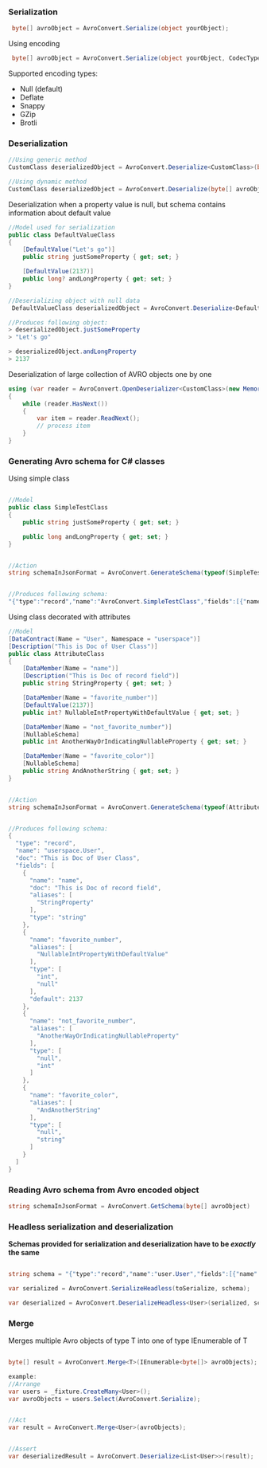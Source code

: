 ### Serialization
```csharp
 byte[] avroObject = AvroConvert.Serialize(object yourObject);
```

Using encoding
```csharp
 byte[] avroObject = AvroConvert.Serialize(object yourObject, CodecType.Snappy);
```
Supported encoding types:
- Null (default)
- Deflate
- Snappy
- GZip
- Brotli


### Deserialization

```csharp
//Using generic method
CustomClass deserializedObject = AvroConvert.Deserialize<CustomClass>(byte[] avroObject);

//Using dynamic method
CustomClass deserializedObject = AvroConvert.Deserialize(byte[] avroObject, typeof(CustomClass));
```

Deserialization when a property value is null, but schema contains information about default value
```csharp
//Model used for serialization
public class DefaultValueClass
{
    [DefaultValue("Let's go")]
    public string justSomeProperty { get; set; }

    [DefaultValue(2137)]
    public long? andLongProperty { get; set; }
}

//Deserializing object with null data
 DefaultValueClass deserializedObject = AvroConvert.Deserialize<DefaultValueClass>(byte[] avroObject);

//Produces following object:
> deserializedObject.justSomeProperty
> "Let's go"

> deserializedObject.andLongProperty
> 2137
```

Deserialization of large collection of AVRO objects one by one
```csharp
using (var reader = AvroConvert.OpenDeserializer<CustomClass>(new MemoryStream(avroObject)))
{
    while (reader.HasNext())
    {
        var item = reader.ReadNext();
        // process item
    }
}
```


### Generating Avro schema for C# classes

Using simple class
```csharp

//Model
public class SimpleTestClass
{
	public string justSomeProperty { get; set; }

	public long andLongProperty { get; set; }
}


//Action
string schemaInJsonFormat = AvroConvert.GenerateSchema(typeof(SimpleTestClass));


//Produces following schema:
"{"type":"record","name":"AvroConvert.SimpleTestClass","fields":[{"name":"justSomeProperty","type":["null","string"]},{"name":"andLongProperty","type":"long"}]}"
```

Using class decorated with attributes
```csharp
//Model
[DataContract(Name = "User", Namespace = "userspace")]
[Description("This is Doc of User Class")]
public class AttributeClass
{
	[DataMember(Name = "name")]
	[Description("This is Doc of record field")]
	public string StringProperty { get; set; }

	[DataMember(Name = "favorite_number")]
	[DefaultValue(2137)]
	public int? NullableIntPropertyWithDefaultValue { get; set; }

	[DataMember(Name = "not_favorite_number")]
	[NullableSchema]
	public int AnotherWayOrIndicatingNullableProperty { get; set; }

	[DataMember(Name = "favorite_color")]
	[NullableSchema]
	public string AndAnotherString { get; set; }
}


//Action
string schemaInJsonFormat = AvroConvert.GenerateSchema(typeof(AttributeClass));


//Produces following schema:
{
  "type": "record",
  "name": "userspace.User",
  "doc": "This is Doc of User Class",
  "fields": [
    {
      "name": "name",
      "doc": "This is Doc of record field",
      "aliases": [
        "StringProperty"
      ],
      "type": "string"
    },
    {
      "name": "favorite_number",
      "aliases": [
        "NullableIntPropertyWithDefaultValue"
      ],
      "type": [
        "int",
        "null"
      ],
      "default": 2137
    },
    {
      "name": "not_favorite_number",
      "aliases": [
        "AnotherWayOrIndicatingNullableProperty"
      ],
      "type": [
        "null",
        "int"
      ]
    },
    {
      "name": "favorite_color",
      "aliases": [
        "AndAnotherString"
      ],
      "type": [
        "null",
        "string"
      ]
    }
  ]
}
```  



### Reading Avro schema from Avro encoded object
```csharp
string schemaInJsonFormat = AvroConvert.GetSchema(byte[] avroObject)
```

### Headless serialization and deserialization

**Schemas provided for serialization and deserialization have to be *exactly* the same**

```csharp

string schema = "{"type":"record","name":"user.User","fields":[{"name":"name","type":,"string"},{"name":"favorite_number","type":["null","int"]},{"name":"favorite_color","type":["null","string"]}]}";

var serialized = AvroConvert.SerializeHeadless(toSerialize, schema);

var deserialized = AvroConvert.DeserializeHeadless<User>(serialized, schema);

```

### Merge

Merges multiple Avro objects of type T into one of type IEnumerable of T

```csharp

byte[] result = AvroConvert.Merge<T>(IEnumerable<byte[]> avroObjects);

example:
//Arrange
var users = _fixture.CreateMany<User>();
var avroObjects = users.Select(AvroConvert.Serialize);


//Act 
var result = AvroConvert.Merge<User>(avroObjects);


//Assert
var deserializedResult = AvroConvert.Deserialize<List<User>>(result);


```
